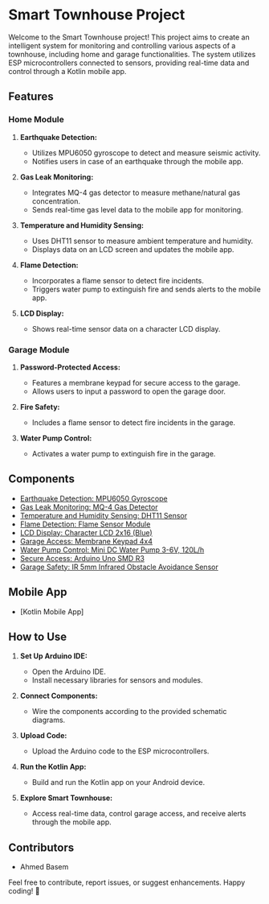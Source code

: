 # Smart Townhouse Project

Welcome to the Smart Townhouse project! This project aims to create an intelligent system for monitoring and controlling various aspects of a townhouse, including home and garage functionalities. The system utilizes ESP microcontrollers connected to sensors, providing real-time data and control through a Kotlin mobile app.

## Features

### Home Module

1. **Earthquake Detection:**
   - Utilizes MPU6050 gyroscope to detect and measure seismic activity.
   - Notifies users in case of an earthquake through the mobile app.

2. **Gas Leak Monitoring:**
   - Integrates MQ-4 gas detector to measure methane/natural gas concentration.
   - Sends real-time gas level data to the mobile app for monitoring.

3. **Temperature and Humidity Sensing:**
   - Uses DHT11 sensor to measure ambient temperature and humidity.
   - Displays data on an LCD screen and updates the mobile app.

4. **Flame Detection:**
   - Incorporates a flame sensor to detect fire incidents.
   - Triggers water pump to extinguish fire and sends alerts to the mobile app.

5. **LCD Display:**
   - Shows real-time sensor data on a character LCD display.

### Garage Module

1. **Password-Protected Access:**
   - Features a membrane keypad for secure access to the garage.
   - Allows users to input a password to open the garage door.

2. **Fire Safety:**
   - Includes a flame sensor to detect fire incidents in the garage.

3. **Water Pump Control:**
   - Activates a water pump to extinguish fire in the garage.

## Components

- [Earthquake Detection: MPU6050 Gyroscope](https://lampatronics.com/product/gy-521-mpu6050-imu-3-axis-gyro-3-axis-accelerometer/)
- [Gas Leak Monitoring: MQ-4 Gas Detector](https://lampatronics.com/product/mq-4-methane-natural-gas-sensor-module/)
- [Temperature and Humidity Sensing: DHT11 Sensor](https://lampatronics.com/product/dht11-humidity-temperature-sensor-module/)
- [Flame Detection: Flame Sensor Module](https://lampatronics.com/product/flame-sensor-module/)
- [LCD Display: Character LCD 2x16 (Blue)](https://lampatronics.com/product/character-lcd-2x16-blue-with-soldering-pin-header/)
- [Garage Access: Membrane Keypad 4x4](https://lampatronics.com/product/membrane-keypad-4x4/)
- [Water Pump Control: Mini DC Water Pump 3-6V, 120L/h](https://lampatronics.com/product/water-pump-mini-dc-3-6v-120l-h/)
- [Secure Access: Arduino Uno SMD R3](https://lampatronics.com/product/arduino-uno-smd-r3-without-cable/)
- [Garage Safety: IR 5mm Infrared Obstacle Avoidance Sensor](https://lampatronics.com/product/ir-5mm-infrared-obstacle-avoidance-sensor-4pin-module/)

## Mobile App

- [Kotlin Mobile App]

## How to Use
1. **Set Up Arduino IDE:**
   - Open the Arduino IDE.
   - Install necessary libraries for sensors and modules.

2. **Connect Components:**
   - Wire the components according to the provided schematic diagrams.

3. **Upload Code:**
   - Upload the Arduino code to the ESP microcontrollers.

4. **Run the Kotlin App:**
   - Build and run the Kotlin app on your Android device.

5. **Explore Smart Townhouse:**
   - Access real-time data, control garage access, and receive alerts through the mobile app.

## Contributors
- Ahmed Basem

Feel free to contribute, report issues, or suggest enhancements. Happy coding! 🚀
